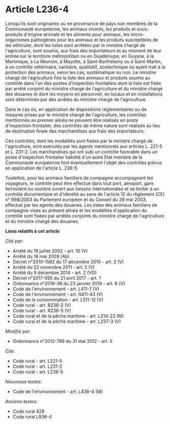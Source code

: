 # Article L236-4

Lorsqu'ils sont originaires ou en provenance de pays non membres de la Communauté européenne, les animaux vivants, les
produits et sous-produits d'origine animale et les aliments pour animaux, les micro-organismes pathogènes pour les animaux et
les produits susceptibles de les véhiculer, dont les listes sont arrêtées par le ministre chargé de l'agriculture, sont
soumis, aux frais des importateurs et au moment de leur entrée sur le territoire métropolitain ou en Guadeloupe, en Guyane, à
la Martinique, à La Réunion, à Mayotte, à Saint-Barthélemy ou à Saint-Martin, à un contrôle vétérinaire, sanitaire,
qualitatif, zootechnique ou ayant trait à la protection des animaux, selon les cas, systématique ou non. Le ministre chargé
de l'agriculture fixe la liste des animaux et produits soumis au contrôle dans l'un des postes d'inspection frontaliers dont
la liste est fixée par arrêté conjoint du ministre chargé de l'agriculture et du ministre chargé des douanes et dont les
moyens en personnel, en locaux et en installations sont déterminés par des arrêtés du ministre chargé de l'agriculture. 

Dans le cas où, en application de dispositions réglementaires ou de mesures prises par le ministre chargé de l'agriculture,
les contrôles mentionnés au premier alinéa ne peuvent être réalisés en poste d'inspection frontalier, des contrôles de même
nature sont réalisés au lieu de destination finale des marchandises aux frais des importateurs. 

Ces contrôles, dont les modalités sont fixées par le ministre chargé de l'agriculture, sont exécutés par les agents
mentionnés aux articles L. 221-5 et L. 231-2. Les marchandises qui ont subi un contrôle favorable dans un poste d'inspection
frontalier habilité d'un autre Etat membre de la Communauté européenne font éventuellement l'objet des contrôles prévus en
application de l'article L. 236-5. 

Toutefois, pour les animaux familiers de compagnie accompagnant les voyageurs, le contrôle peut être effectué dans tout port,
aéroport, gare ferroviaire ou routière ouvert aux liaisons internationales et se limiter à un contrôle documentaire et
d'identité au sens de l'article 12 du règlement (CE) n° 998/2003 du Parlement européen et du Conseil du 26 mai 2003, effectué
par les agents des douanes. Les listes des animaux familiers de compagnie visés au présent alinéa et les modalités
d'application du contrôle sont fixées par arrêtés conjoints du ministre chargé de l'agriculture et du ministre chargé des
douanes.

**Liens relatifs à cet article**

_Cité par_:

  - Arrêté du 19 juillet 2002 - art. 10 (V)
  - Arrêté du 18 mai 2009 (Ab)
  - Décret n°2010-1582 du 17 décembre 2010 - art. 2 (V)
  - Arrêté du 22 novembre 2011 - art. 2 (V)
  - Arrêté du 9 décembre 2014 - art. 2 (VD)
  - Décret n°2017-595 du 21 avril 2017 - art. 1
  - Ordonnance n°2019-36 du 23 janvier 2019 - art. 6 (V)
  - Code de l'environnement - art. L411-7 (V)
  - Code de l'environnement - art. R411-43 (V)
  - Code de la consommation - art. L511-12 (V)
  - Code rural - art. R236-2 (V)
  - Code rural - art. R236-5 (V)
  - Code rural et  de la pêche maritime - art. L214-23 (M)
  - Code rural et de la pêche maritime - art. L237-3 (V)

_Modifié par_:

  - Ordonnance n°2012-789 du 31 mai 2012 - art. 5

_Cite_:

  - Code rural - art. L221-5
  - Code rural - art. L231-2
  - Code rural - art. L236-5

_Nouveaux textes_:

  - Code de l'environnement - art. L436-4 (M)

_Anciens textes_:

  - Code rural 429
  - Code rural L936-4
